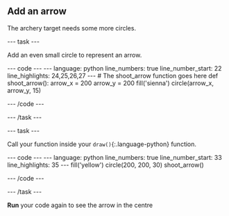 <h2 class="c-project-heading--task">Add an arrow</h2>

The archery target needs some more circles.

--- task ---

Add an even small circle to represent an arrow.

<div class="c-project-code">
--- code ---
---
language: python
line_numbers: true
line_number_start: 22
line_highlights: 24,25,26,27
---
# The shoot_arrow function goes here
def shoot_arrow():
    arrow_x = 200
    arrow_y = 200
    fill('sienna')
    circle(arrow_x, arrow_y, 15)

--- /code ---
</div>

--- /task ---

--- task ---

Call your function inside your `draw()`{:.language-python} function.

<div class="c-project-code">
--- code ---
---
language: python
line_numbers: true
line_number_start: 33
line_highlights: 35
---
    fill('yellow')
    circle(200, 200, 30)
    shoot_arrow()

--- /code ---
</div>

--- /task ---

**Run** your code again to see the arrow in the centre